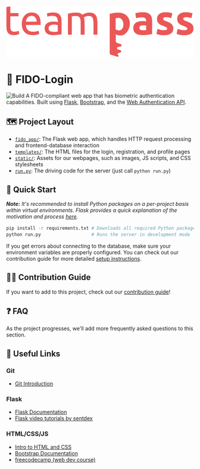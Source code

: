 <p align="center">
    <img 
        alt="Team Pass Logo" 
        src="fido_app/static/images/team-logo.svg"
    >
</p>

# 🔐 FIDO-Login

![Build](https://github.com/team-pass/FIDO-login/workflows/Build/badge.svg)
A FIDO-compliant web app that has biometric authentication capabilities. Built using [Flask](https://flask.palletsprojects.com/en/1.1.x/), [Bootstrap](https://getbootstrap.com/), and the [Web Authentication API](https://developer.mozilla.org/en-US/docs/Web/API/Web_Authentication_API).

## 🗺 Project Layout

- [`fido_app/`](/fido_app): The Flask web app, which handles HTTP request processing and frontend-database interaction
- [`templates/`](/fido_app/templates): The HTML files for the login, registration, and profile pages
- [`static/`](/fido_app/static): Assets for our webpages, such as images, JS scripts, and CSS stylesheets
- [`run.py`](run.py): The driving code for the server (just call `python run.py`)

## 🚀 Quick Start

***Note:*** _It's recommended to install Python packages on a per-project basis within virtual environments. Flask provides a quick explanation of the motivation and process [here](https://flask.palletsprojects.com/en/1.1.x/installation/#virtual-environments)._

```bash
pip install -r requirements.txt # Downloads all required Python packages
python run.py                   # Runs the server in development mode
```

If you get errors about connecting to the database, make sure your environment variables are properly configured. You can check out our contribution guide for more detailed [setup instructions](CONTRIBUTING.md#-download-and-setup).


## 👨‍💻 Contribution Guide

If you want to add to this project, check out our [contribution guide](CONTRIBUTING.md)!

## ❓ FAQ

As the project progresses, we'll add more frequently asked questions to this section.

## 🔗 Useful Links

### Git
- [Git Introduction](https://guides.github.com/introduction/git-handbook/)

### Flask
- [Flask Documentation](https://flask.palletsprojects.com/en/1.1.x/)
- [Flask video tutorials by sentdex](https://pythonprogramming.net/practical-flask-introduction/)

### HTML/CSS/JS
- [Intro to HTML and CSS](http://learn.shayhowe.com/html-css/)
- [Bootstrap Documentation](https://getbootstrap.com/docs/4.4/getting-started/introduction/)
- [freecodecamp (web dev course)](http://www.freecodecamp.com/)
